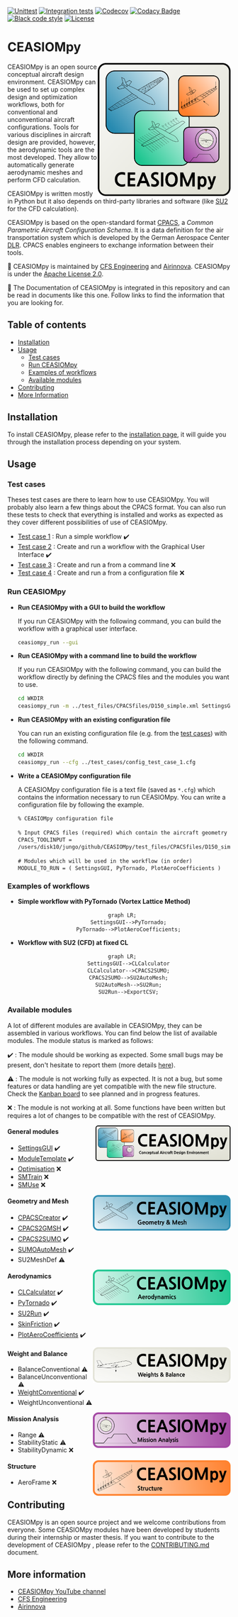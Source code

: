 [![Unittest](https://github.com/cfsengineering/CEASIOMpy/actions/workflows/unittests.yml/badge.svg)](https://github.com/cfsengineering/CEASIOMpy/actions/workflows/unittests.yml)
[![Integration tests](https://github.com/cfsengineering/CEASIOMpy/actions/workflows/integrationtests.yml/badge.svg)](https://github.com/cfsengineering/CEASIOMpy/actions/workflows/integrationtests.yml)
[![Codecov](https://codecov.io/gh/cfsengineering/CEASIOMpy/branch/main/graph/badge.svg?token=d6cyUEOmOQ)](https://codecov.io/gh/cfsengineering/CEASIOMpy)
[![Codacy Badge](https://app.codacy.com/project/badge/Grade/a2bd41b9be294e578382ca3f20281c85)](https://www.codacy.com/gh/cfsengineering/CEASIOMpy/dashboard?utm_source=github.com&amp;utm_medium=referral&amp;utm_content=cfsengineering/CEASIOMpy&amp;utm_campaign=Badge_Grade)
[![Black code style](https://img.shields.io/badge/code%20style-black-000000.svg)](https://github.com/psf/black)
[![License](https://img.shields.io/badge/license-Apache%202-blue.svg)](https://github.com/cfsengineering/CEASIOMpy/blob/main/LICENSE)

# CEASIOMpy

<img align="right" width="300" height="300" src="./documents/logos/CEASIOMpy_main_logos.png">

CEASIOMpy is an open source conceptual aircraft design environment. CEASIOMpy can be used to set up complex design and optimization workflows, both for conventional and unconventional aircraft configurations. Tools for various disciplines in aircraft design are provided, however, the aerodynamic tools are the most developed. They allow to automatically generate aerodynamic meshes and perform CFD calculation.

CEASIOMpy is written mostly in Python but it also depends on third-party libraries and software (like [SU2](https://su2code.github.io/) for the CFD calculation).

CEASIOMpy is based on the open-standard format [CPACS](https://www.cpacs.de/), a *Common Parametric Aircraft Configuration Schema*. It is a data definition for the air transportation system which is developed by the German Aerospace Center [DLR](https://www.dlr.de/). CPACS enables engineers to exchange information between their tools.

:scroll: CEASIOMpy is maintained by [CFS Engineering](https://cfse.ch/) and [Airinnova](https://airinnova.se/). CEASIOMpy is under the [Apache License 2.0](https://github.com/cfsengineering/CEASIOMpy/blob/main/LICENSE).

:book: The Documentation of CEASIOMpy is integrated in this repository and can be read in documents like this one. Follow links to find the information that you are looking for.

## Table of contents

- [Installation](#installation)
- [Usage](#usage)
  - [Test cases](#test-cases)
  - [Run CEASIOMpy](#run-ceasiompy)
  - [Examples of workflows](#examples-of-workflows)
  - [Available modules](#available-modules)
- [Contributing](#contributing)
- [More Information](#more-information)

## Installation

To install CEASIOMpy, please refer to the [installation page](./installation/INSTALLATION.md), it will guide you through the installation process depending on your system.

## Usage

### Test cases

Theses test cases are there to learn how to use CEASIOMpy. You will probably also learn a few things about the CPACS format. You can also run these tests to check that everything is installed and works as expected as they cover different possibilities of use of CEASIOMpy.

- [Test case 1](./test_cases/test_case_1/README.md) : Run a simple workflow :heavy_check_mark:
- [Test case 2](./test_cases/test_case_2/README.md) : Create and run a workflow with the Graphical User Interface :heavy_check_mark:
- [Test case 3](./test_cases/test_case_3/README.md) : Create and run a from a command line :x:
- [Test case 4](./test_cases/test_case_4/README.md) : Create and run a from a configuration file :x:

### Run CEASIOMpy

- **Run CEASIOMpy with a GUI to build the workflow**

    If you run CEASIOMpy with the following command, you can build the workflow with a graphical user interface.

    ```bash
    ceasiompy_run --gui
    ```

- **Run CEASIOMpy with a command line to build the workflow**

    If you run CEASIOMpy with the following command, you can build the workflow directly by defining the CPACS files and the modules you want to use.

    ```bash
    cd WKDIR
    ceasiompy_run -m ../test_files/CPACSfiles/D150_simple.xml SettingsGUI PyTornado PlotAeroCoefficients
    ```

- **Run CEASIOMpy with an existing configuration file**

    You can run an existing configuration file (e.g. from the [test cases](#test-cases)) with the following command.

    ```bash
    cd WKDIR
    ceasiompy_run --cfg ../test_cases/config_test_case_1.cfg
    ```

- **Write a CEASIOMpy configuration file**

    A CEASIOMpy configuration file is a text file (saved as `*.cfg`) which contains the information necessary to run CEASIOMpy. You can write a configuration file by following the example.

    ```text
    % CEASIOMpy configuration file

    % Input CPACS files (required) which contain the aircraft geometry
    CPACS_TOOLINPUT = /users/disk10/jungo/github/CEASIOMpy/test_files/CPACSfiles/D150_simple.xml

    # Modules which will be used in the workflow (in order)
    MODULE_TO_RUN = ( SettingsGUI, PyTornado, PlotAeroCoefficients )
    ```

### Examples of workflows

- **Simple workflow with PyTornado (Vortex Lattice Method)**

<div align="center">

```mermaid
  graph LR;
      SettingsGUI-->PyTornado;
      PyTornado-->PlotAeroCoefficients;
```

</div>

- **Workflow with SU2 (CFD) at fixed CL**

<div align="center">

```mermaid
  graph LR;
      SettingsGUI-->CLCalculator
      CLCalculator-->CPACS2SUMO;
      CPACS2SUMO-->SU2AutoMesh;
      SU2AutoMesh-->SU2Run;
      SU2Run-->ExportCSV;
```

</div>

### Available modules

A lot of different modules are available in CEASIOMpy, they can be assembled in various workflows. You can find below the list of available modules. The module status is marked as follows:

:heavy_check_mark: : The module should be working as expected. Some small bugs may be present, don't hesitate to report them (more details [here](./CONTRIBUTING.md#reporting-bugs)).

:warning: : The module is not working fully as expected. It is not a bug, but some features or data handling are yet compatible with the new file structure. Check the [Kanban board](https://github.com/cfsengineering/CEASIOMpy/projects/1) to see planned and in progress features.

:x: : The module is not working at all. Some functions have been written but requires a lot of changes to be compatible with the rest of CEASIOMpy.

<img align="right" height="80" src="documents/logos/CEASIOMpy_banner_main.png">

#### General modules

- [SettingsGUI](./ceasiompy/SettingsGUI/README.md) :heavy_check_mark:
- [ModuleTemplate](./ceasiompy/ModuleTemplate/README.md) :heavy_check_mark:
- [Optimisation](./ceasiompy/Optimisation/README.md) :x:
- [SMTrain](./ceasiompy/SMTrain/README.md) :x:
- [SMUse](./ceasiompy/SMUse/README.md) :x:

<img align="right" height="80" src="documents/logos/CEASIOMpy_banner_geometry.png">

#### Geometry and Mesh

- [CPACSCreator](./ceasiompy/CPACSCreator/README.md) :heavy_check_mark:
- [CPACS2GMSH](./ceasiompy/CPACS2GMSH/README.md) :heavy_check_mark:
- [CPACS2SUMO](./ceasiompy/CPACS2SUMO/README.md) :heavy_check_mark:
- [SUMOAutoMesh](./ceasiompy/SUMOAutoMesh/README.md) :heavy_check_mark:
- SU2MeshDef :warning:

<img align="right" height="80" src="documents/logos/CEASIOMpy_banner_aero.png">

#### Aerodynamics

- [CLCalculator](./ceasiompy/CLCalculator/README.md) :heavy_check_mark:
- [PyTornado](./ceasiompy/PyTornado/README.md) :heavy_check_mark:
- [SU2Run](./ceasiompy/SU2Run/README.md) :heavy_check_mark:
- [SkinFriction](./ceasiompy/SkinFriction/README.md) :heavy_check_mark:
- [PlotAeroCoefficients](./ceasiompy/PlotAeroCoefficients/README.md) :heavy_check_mark:

<img align="right" height="80" src="documents/logos/CEASIOMpy_banner_weights.png">

#### Weight and Balance

- BalanceConventional :warning:
- BalanceUnconventional :warning:
- [WeightConventional](./ceasiompy/WeightConventional/README.md) :heavy_check_mark:
- WeightUnconventional :warning:

<img align="right" height="80" src="documents/logos/CEASIOMpy_banner_mission.png">

#### Mission Analysis

- Range :warning:
- StabilityStatic :warning:
- StabilityDynamic :x:

<img align="right" height="80" src="documents/logos/CEASIOMpy_banner_structure.png">

#### Structure

- AeroFrame :x:

## Contributing

CEASIOMpy is an open source project and we welcome contributions from everyone. Some CEASIOMpy modules have been developed by students during their internship or master thesis.
If you want to contribute to the development of CEASIOMpy , please refer to the [CONTRIBUTING.md](./CONTRIBUTING.md) document.

## More information

- [CEASIOMpy YouTube channel](https://www.youtube.com/channel/UCcGsFJV29os1Zzv66YKFRZQ)
- [CFS Engineering](https://cfse.ch/)
- [Airinnova](https://airinnova.se/)
